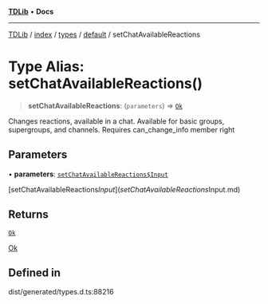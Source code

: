 [**TDLib**](../../../../../../README.md) • **Docs**

***

[TDLib](../../../../../../modules.md) / [index](../../../../../README.md) / [types](../../../README.md) / [default](../README.md) / setChatAvailableReactions

# Type Alias: setChatAvailableReactions()

> **setChatAvailableReactions**: (`parameters`) => [`Ok`](Ok-1.md)

Changes reactions, available in a chat. Available for basic groups, supergroups, and channels. Requires can_change_info member right

## Parameters

• **parameters**: [`setChatAvailableReactions$Input`](setChatAvailableReactions$Input.md)

[setChatAvailableReactions$Input](setChatAvailableReactions$Input.md)

## Returns

[`Ok`](Ok-1.md)

[Ok](Ok-1.md)

## Defined in

dist/generated/types.d.ts:88216
